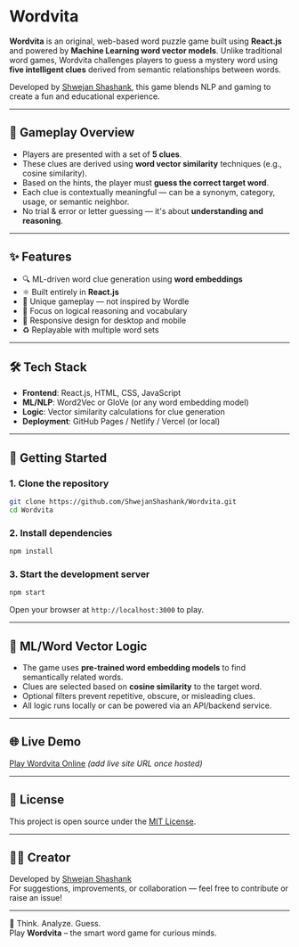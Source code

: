 # Wordvita

**Wordvita** is an original, web-based word puzzle game built using **React.js** and powered by **Machine Learning word vector models**. Unlike traditional word games, Wordvita challenges players to guess a mystery word using **five intelligent clues** derived from semantic relationships between words.

Developed by [Shwejan Shashank](https://github.com/ShwejanShashank), this game blends NLP and gaming to create a fun and educational experience.

---

## 🧠 Gameplay Overview

- Players are presented with a set of **5  clues**.
- These clues are derived using **word vector similarity** techniques (e.g., cosine similarity).
- Based on the hints, the player must **guess the correct target word**.
- Each clue is contextually meaningful — can be a synonym, category, usage, or semantic neighbor.
- No trial & error or letter guessing — it's about **understanding and reasoning**.

---

## ✨ Features

- 🔍 ML-driven word clue generation using **word embeddings**
- ⚛️ Built entirely in **React.js**
- 🧠 Unique gameplay — not inspired by Wordle
- 🎯 Focus on logical reasoning and vocabulary
- 📱 Responsive design for desktop and mobile
- ♻️ Replayable with multiple word sets

---

## 🛠 Tech Stack

- **Frontend**: React.js, HTML, CSS, JavaScript
- **ML/NLP**: Word2Vec or GloVe (or any word embedding model)
- **Logic**: Vector similarity calculations for clue generation
- **Deployment**: GitHub Pages / Netlify / Vercel (or local)

---

## 🚀 Getting Started

### 1. Clone the repository

```bash
git clone https://github.com/ShwejanShashank/Wordvita.git
cd Wordvita
```

### 2. Install dependencies

```bash
npm install
```

### 3. Start the development server

```bash
npm start
```

Open your browser at `http://localhost:3000` to play.

---

## 🤖 ML/Word Vector Logic

- The game uses **pre-trained word embedding models** to find semantically related words.
- Clues are selected based on **cosine similarity** to the target word.
- Optional filters prevent repetitive, obscure, or misleading clues.
- All logic runs locally or can be powered via an API/backend service.

---

## 🌐 Live Demo

[Play Wordvita Online](https://github.com/ShwejanShashank/Wordvita) *(add live site URL once hosted)*

---

## 📄 License

This project is open source under the [MIT License](LICENSE).

---

## 👨‍💻 Creator

Developed by [Shwejan Shashank](https://github.com/ShwejanShashank)  
For suggestions, improvements, or collaboration — feel free to contribute or raise an issue!

---

🧩 Think. Analyze. Guess.  
Play **Wordvita** – the smart word game for curious minds.

